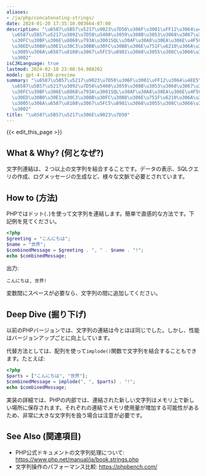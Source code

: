 ```yaml
---
aliases:
- /ja/php/concatenating-strings/
date: 2024-01-20 17:35:10.003664-07:00
description: "\u6587\u5B57\u5217\u9023\u7D50\u306F\u3001\uFF12\u3064\u4EE5\u4E0A\u306E\
  \u6587\u5B57\u5217\u3092\u7D50\u5408\u3059\u308B\u3053\u3068\u3067\u3059\u3002\u30C7\
  \u30FC\u30BF\u306E\u8868\u793A\u3001SQL\u30AF\u30A8\u30EA\u306E\u4F5C\u6210\u3001\
  \u30ED\u30B0\u30E1\u30C3\u30BB\u30FC\u30B8\u306E\u751F\u6210\u306A\u3069\u3001\u69D8\
  \u3005\u306A\u6587\u8108\u3067\u5FC5\u8981\u3068\u3055\u308C\u3066\u3044\u307E\u3059\
  \u3002"
isCJKLanguage: true
lastmod: 2024-02-18 23:08:54.988202
model: gpt-4-1106-preview
summary: "\u6587\u5B57\u5217\u9023\u7D50\u306F\u3001\uFF12\u3064\u4EE5\u4E0A\u306E\
  \u6587\u5B57\u5217\u3092\u7D50\u5408\u3059\u308B\u3053\u3068\u3067\u3059\u3002\u30C7\
  \u30FC\u30BF\u306E\u8868\u793A\u3001SQL\u30AF\u30A8\u30EA\u306E\u4F5C\u6210\u3001\
  \u30ED\u30B0\u30E1\u30C3\u30BB\u30FC\u30B8\u306E\u751F\u6210\u306A\u3069\u3001\u69D8\
  \u3005\u306A\u6587\u8108\u3067\u5FC5\u8981\u3068\u3055\u308C\u3066\u3044\u307E\u3059\
  \u3002"
title: "\u6587\u5B57\u5217\u306E\u9023\u7D50"
---
```


{{< edit_this_page >}}

## What & Why? (何となぜ?)
文字列連結は、２つ以上の文字列を結合することです。データの表示、SQLクエリの作成、ログメッセージの生成など、様々な文脈で必要とされています。

## How to (方法)
PHPではドット(`.`)を使って文字列を連結します。簡単で直感的な方法です。下記例を見てください。

```php
<?php
$greeting = "こんにちは";
$name = "世界";
$combinedMessage = $greeting . ", " . $name . "!";
echo $combinedMessage;
```

出力:
```
こんにちは, 世界!
```

変数間にスペースが必要なら、文字列の間に追加してください。

## Deep Dive (掘り下げ)
以前のPHPバージョンでは、文字列の連結は今とほぼ同じでした。しかし、性能はバージョンアップごとに向上しています。

代替方法としては、配列を使って`implode()`関数で文字列を結合することもできます。たとえば:

```php
<?php
$parts = ["こんにちは", "世界"];
$combinedMessage = implode(", ", $parts) . "!";
echo $combinedMessage;
```

実装の詳細では、PHPの内部では、連結された新しい文字列はメモリ上で新しい場所に保存されます。それぞれの連結でメモリ使用量が増加する可能性があるため、非常に大きな文字列を扱う場合は注意が必要です。

## See Also (関連項目)
- PHP公式ドキュメントの文字列処理について: https://www.php.net/manual/ja/book.strings.php
- 文字列操作のパフォーマンス比較: https://phpbench.com/
